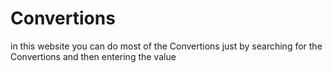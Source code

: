 # Convertions
in this website you can do most of the Convertions just by searching for the Convertions and then entering the value
